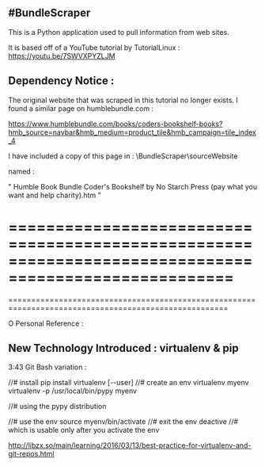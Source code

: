 #BundleScraper
------------------------------------------------------------------------------------------------------

This is a Python application used to pull information from web sites.

It is based off of a YouTube tutorial by TutorialLinux : https://youtu.be/7SWVXPYZLJM






Dependency Notice :
------------------------------------------------------------------------------------------------------

The original website that was scraped in this tutorial no longer exists. I found a similar page on humblebundle.com :

 https://www.humblebundle.com/books/coders-bookshelf-books?hmb_source=navbar&hmb_medium=product_tile&hmb_campaign=tile_index_4


I have included a copy of this page in : \BundleScraper\sourceWebsite

named : 

" Humble Book Bundle  Coder's Bookshelf by No Starch Press (pay what you want and help charity).htm "








======================================================================================================
======================================================================================================
======================================================================================================



O   Personal Reference : 


New Technology Introduced : virtualenv & pip
------------------------------------------------------------------------------------------------------

3:43 Git Bash variation : 

//# install pip install virtualenv [--user] 
//# create an env virtualenv myenv virtualenv -p /usr/local/bin/pypy myenv 

//# using the pypy distribution 

//# use the env source myenv/bin/activate 
//# exit the env deactive 
//# which is usable only after you activate the env 

http://libzx.so/main/learning/2016/03/13/best-practice-for-virtualenv-and-git-repos.html
